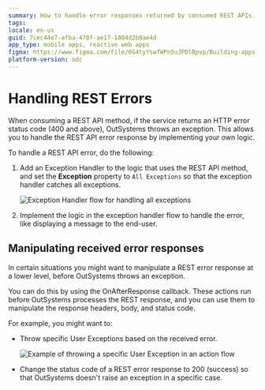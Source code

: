 ```yaml
---
summary: How to handle error responses returned by consumed REST APIs.
tags: 
locale: en-us
guid: 7cec44e7-afba-470f-ae17-1804d2b0ae4d
app_type: mobile apps, reactive web apps
figma: https://www.figma.com/file/6G4tyYswfWPn5uJPDlBpvp/Building-apps?type=design&node-id=3213%3A21333&t=ZwHw8hXeFhwYsO5V-1
platform-version: odc
---
```


# Handling REST Errors

When consuming a REST API method, if the service returns an HTTP error status code (400 and above), OutSystems throws an exception. This allows you to handle the REST API error response by implementing your own logic.

To handle a REST API error, do the following:

1. Add an Exception Handler to the logic that uses the REST API method, and set the **Exception** property to `All Exceptions` so that the exception handler catches all exceptions.

    ![Exception Handler flow for handling all exceptions](images/ss-flow-allexceptions.png)

1. Implement the logic in the exception handler flow to handle the error, like displaying a message to the end-user.

## Manipulating received error responses

In certain situations you might want to manipulate a REST error response at a lower level, before OutSystems throws an exception.

You can do this by using the OnAfterResponse callback. These actions run before OutSystems processes the REST response, and you can use them to manipulate the response headers, body, and status code.

For example, you might want to:

* Throw specific User Exceptions based on the received error.

    ![Example of throwing a specific User Exception in an action flow](images/ss-rest-handle-errors.png)

* Change the status code of a REST error response to 200 (success) so that OutSystems doesn't raise an exception in a specific case.
